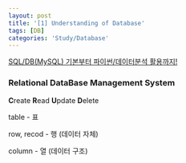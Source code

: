 ```yaml
---
layout: post
title: '[1] Understanding of Database'
tags: [DB]
categories: 'Study/Database'
---
```


[SQL/DB(MySQL) 기본부터 파이썬/데이터분석 활용까지!](https://www.inflearn.com/course/SQL-DB-MYSQL-파이썬-데이터분석)

### Relational DataBase Management System

**C**reate **R**ead **U**pdate **D**elete 

table - 표

row, recod - 행 (데이터 자체)

column - 열 (데이터 구조)



#### 